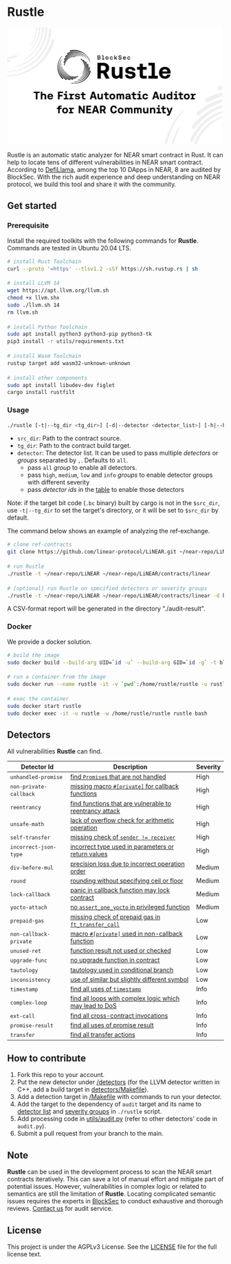 # Rustle

<img src="./logo.png" alt="Rustle" width="500"/>

Rustle is an automatic static analyzer for NEAR smart contract in Rust. It can help to locate tens of different vulnerabilities in NEAR smart contract. 
According to [DefiLlama](https://defillama.com/chain/Near), among the top 10 DApps in NEAR, 8 are audited by BlockSec. With the rich audit experience and deep understanding on NEAR protocol, we build this tool and share it with the community.

## Get started

### Prerequisite

Install the required toolkits with the following commands for **Rustle**. Commands are tested in Ubuntu 20.04 LTS.

```bash
# install Rust Toolchain
curl --proto '=https' --tlsv1.2 -sSf https://sh.rustup.rs | sh

# install LLVM 14
wget https://apt.llvm.org/llvm.sh
chmod +x llvm.shx
sudo ./llvm.sh 14
rm llvm.sh

# install Python Toolchain
sudo apt install python3 python3-pip python3-tk   
pip3 install -r utils/requirements.txt

# install Wasm Toolchain
rustup target add wasm32-unknown-unknown

# install other components
sudo apt install libudev-dev figlet
cargo install rustfilt
```

### Usage

```bash
./rustle [-t|--tg_dir <tg_dir>] [-d|--detector <detector_list>] [-h|--help] <src_dir>
```

* `src_dir`: Path to the contract source.
* `tg_dir`: Path to the contract build target.
* `detector`: The detector list. It can be used to pass multiple *detectors* or *groups* separated by `,`. Defaults to `all`.
    * pass `all` *group* to enable all detectors.
    * pass `high`, `medium`, `low` and `info` *groups* to enable detector groups with different severity
    * pass *detector ids* in the [table](#detectors) to enable those detectors

Note: if the target bit code (`.bc` binary) built by cargo is not in the `$src_dir`, use `-t|--tg_dir` to set the target's directory, or it will be set to `$src_dir` by default.

The command below shows an example of analyzing the ref-exchange.

```bash
# clone ref-contracts
git clone https://github.com/linear-protocol/LiNEAR.git ~/near-repo/LiNEAR

# run Rustle
./rustle -t ~/near-repo/LiNEAR ~/near-repo/LiNEAR/contracts/linear

# [optional] run Rustle on specified detectors or severity groups
./rustle -t ~/near-repo/LiNEAR ~/near-repo/LiNEAR/contracts/linear -d high,medium,complex-loop
```

A CSV-format report will be generated in the directory "./audit-result".

### Docker

We provide a docker solution.

```bash
# build the image
sudo docker build --build-arg UID=`id -u` --build-arg GID=`id -g` -t blocksecteam:rustle .

# run a container from the image
sudo docker run --name rustle -it -v `pwd`:/home/rustle/rustle -u rustle -w /home/rustle/rustle blocksecteam:rustle bash

# exec the container
sudo docker start rustle
sudo docker exec -it -u rustle -w /home/rustle/rustle rustle bash
```

## Detectors

All vulnerabilities **Rustle** can find.

| Detector Id            | Description                                                                                 | Severity |
| ---------------------- | ------------------------------------------------------------------------------------------- | -------- |
| `unhandled-promise`    | [find `Promise`s that are not handled](docs/detectors/unhandled-promise.md)                 | High     |
| `non-private-callback` | [missing macro `#[private]` for callback functions](docs/detectors/non-private-callback.md) | High     |
| `reentrancy`           | [find functions that are vulnerable to reentrancy attack](docs/detectors/reentrancy.md)     | High     |
| `unsafe-math`          | [lack of overflow check for arithmetic operation](docs/detectors/unsafe-math.md)            | High     |
| `self-transfer`        | [missing check of `sender != receiver`](docs/detectors/self-transfer.md)                    | High     |
| `incorrect-json-type`  | [incorrect type used in parameters or return values](docs/detectors/incorrect-json-type.md) | High     |
| `div-before-mul`       | [precision loss due to incorrect operation order](docs/detectors/div-before-mul.md)         | Medium   |
| `round`                | [rounding without specifying ceil or floor](docs/detectors/round.md)                        | Medium   |
| `lock-callback`        | [panic in callback function may lock contract](docs/detectors/lock-callback.md)             | Medium   |
| `yocto-attach`         | [no `assert_one_yocto` in privileged function](docs/detectors/yocto-attach.md)              | Medium   |
| `prepaid-gas`          | [missing check of prepaid gas in `ft_transfer_call`](docs/detectors/prepaid-gas.md)         | Low      |
| `non-callback-private` | [macro `#[private]` used in non-callback function](docs/detectors/non-callback-private.md)  | Low      |
| `unused-ret`           | [function result not used or checked](docs/detectors/unused-ret.md)                         | Low      |
| `upgrade-func`         | [no upgrade function in contract](docs/detectors/upgrade-func.md)                           | Low      |
| `tautology`            | [tautology used in conditional branch](docs/detectors/tautology.md)                         | Low      |
| `inconsistency`        | [use of similar but slightly different symbol](docs/detectors/inconsistency.md)             | Low      |
| `timestamp`            | [find all uses of `timestamp`](docs/detectors/timestamp.md)                                 | Info     |
| `complex-loop`         | [find all loops with complex logic which may lead to DoS](docs/detectors/complex-loop.md)   | Info     |
| `ext-call`             | [find all cross-contract invocations](docs/detectors/ext-call.md)                           | Info     |
| `promise-result`       | [find all uses of promise result](docs/detectors/promise-result.md)                         | Info     |
| `transfer`             | [find all transfer actions](docs/detectors/transfer.md)                                     | Info     |

## How to contribute

1. Fork this repo to your account.
2. Put the new detector under [/detectors](/detectors/) (for the LLVM detector written in C++, add a build target in [detectors/Makefile](/detectors/Makefile)).
3. Add a detection target in [/Makefile](/Makefile) with commands to run your detector.
4. Add the target to the dependency of `audit` target and its name to [detector list](/rustle#L139) and [severity groups](/rustle#L160) in `./rustle` script.
5. Add processing code in [utils/audit.py](/utils/audit.py) (refer to other detectors' code in `audit.py`).
6. Submit a pull request from your branch to the main.

## Note

**Rustle** can be used in the development process to scan the NEAR smart contracts iteratively. This can save a lot of manual effort and mitigate part of potential issues. However, vulnerabilities in complex logic or related to semantics are still the limitation of **Rustle**. Locating complicated semantic issues requires the experts in [BlockSec](https://blocksec.com/) to conduct exhaustive and thorough reviews. [Contact us](audit@blocksec.com) for audit service.

## License

This project is under the AGPLv3 License. See the [LICENSE](LICENSE) file for the full license text.
